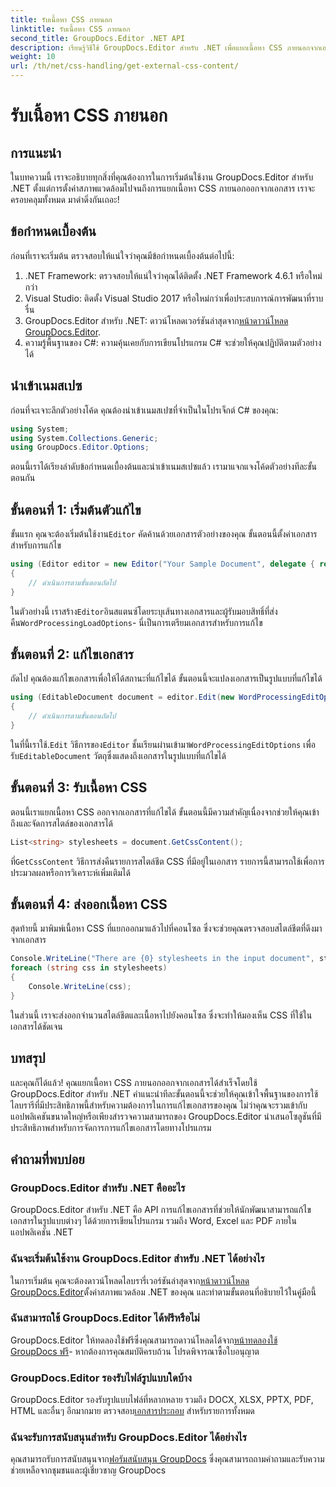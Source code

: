 ```yaml
---
title: รับเนื้อหา CSS ภายนอก
linktitle: รับเนื้อหา CSS ภายนอก
second_title: GroupDocs.Editor .NET API
description: เรียนรู้วิธีใช้ GroupDocs.Editor สำหรับ .NET เพื่อแยกเนื้อหา CSS ภายนอกจากเอกสารพร้อมคำแนะนำทีละขั้นตอนนี้ เหมาะสำหรับนักพัฒนาที่รวมเอกสาร
weight: 10
url: /th/net/css-handling/get-external-css-content/
---
```


# รับเนื้อหา CSS ภายนอก

## การแนะนำ
ในบทความนี้ เราจะอธิบายทุกสิ่งที่คุณต้องการในการเริ่มต้นใช้งาน GroupDocs.Editor สำหรับ .NET ตั้งแต่การตั้งค่าสภาพแวดล้อมไปจนถึงการแยกเนื้อหา CSS ภายนอกออกจากเอกสาร เราจะครอบคลุมทั้งหมด มาดำดิ่งกันเถอะ!
## ข้อกำหนดเบื้องต้น
ก่อนที่เราจะเริ่มต้น ตรวจสอบให้แน่ใจว่าคุณมีข้อกำหนดเบื้องต้นต่อไปนี้:
1. .NET Framework: ตรวจสอบให้แน่ใจว่าคุณได้ติดตั้ง .NET Framework 4.6.1 หรือใหม่กว่า
2. Visual Studio: ติดตั้ง Visual Studio 2017 หรือใหม่กว่าเพื่อประสบการณ์การพัฒนาที่ราบรื่น
3.  GroupDocs.Editor สำหรับ .NET: ดาวน์โหลดเวอร์ชันล่าสุดจาก[หน้าดาวน์โหลด GroupDocs.Editor](https://releases.groupdocs.com/editor/net/).
4. ความรู้พื้นฐานของ C#: ความคุ้นเคยกับการเขียนโปรแกรม C# จะช่วยให้คุณปฏิบัติตามตัวอย่างได้
## นำเข้าเนมสเปซ
ก่อนที่จะเจาะลึกตัวอย่างโค้ด คุณต้องนำเข้าเนมสเปซที่จำเป็นในโปรเจ็กต์ C# ของคุณ:
```csharp
using System;
using System.Collections.Generic;
using GroupDocs.Editor.Options;
```
ตอนนี้เราได้เรียงลำดับข้อกำหนดเบื้องต้นและนำเข้าเนมสเปซแล้ว เรามาแจกแจงโค้ดตัวอย่างทีละขั้นตอนกัน
## ขั้นตอนที่ 1: เริ่มต้นตัวแก้ไข
 ขั้นแรก คุณจะต้องเริ่มต้นใช้งาน`Editor` คัดค้านด้วยเอกสารตัวอย่างของคุณ ขั้นตอนนี้ตั้งค่าเอกสารสำหรับการแก้ไข
```csharp
using (Editor editor = new Editor("Your Sample Document", delegate { return new WordProcessingLoadOptions(); }))
{
    // ดำเนินการตามขั้นตอนถัดไป
}
```
 ในตัวอย่างนี้ เราสร้าง`Editor`อินสแตนซ์โดยระบุเส้นทางเอกสารและผู้รับมอบสิทธิ์ที่ส่งคืน`WordProcessingLoadOptions`- นี่เป็นการเตรียมเอกสารสำหรับการแก้ไข
## ขั้นตอนที่ 2: แก้ไขเอกสาร
ถัดไป คุณต้องแก้ไขเอกสารเพื่อให้ได้สถานะที่แก้ไขได้ ขั้นตอนนี้จะแปลงเอกสารเป็นรูปแบบที่แก้ไขได้
```csharp
using (EditableDocument document = editor.Edit(new WordProcessingEditOptions()))
{
    // ดำเนินการตามขั้นตอนถัดไป
}
```
 ในที่นี้เราใช้.`Edit` วิธีการของ`Editor` ชั้นเรียนผ่านเข้ามา`WordProcessingEditOptions` เพื่อรับ`EditableDocument` วัตถุซึ่งแสดงถึงเอกสารในรูปแบบที่แก้ไขได้
## ขั้นตอนที่ 3: รับเนื้อหา CSS
ตอนนี้เราแยกเนื้อหา CSS ออกจากเอกสารที่แก้ไขได้ ขั้นตอนนี้มีความสำคัญเนื่องจากช่วยให้คุณเข้าถึงและจัดการสไตล์ของเอกสารได้
```csharp
List<string> stylesheets = document.GetCssContent();
```
 ที่`GetCssContent` วิธีการส่งคืนรายการสไตล์ชีต CSS ที่มีอยู่ในเอกสาร รายการนี้สามารถใช้เพื่อการประมวลผลหรือการวิเคราะห์เพิ่มเติมได้
## ขั้นตอนที่ 4: ส่งออกเนื้อหา CSS
สุดท้ายนี้ มาพิมพ์เนื้อหา CSS ที่แยกออกมาแล้วไปที่คอนโซล ซึ่งจะช่วยคุณตรวจสอบสไตล์ชีตที่ดึงมาจากเอกสาร
```csharp
Console.WriteLine("There are {0} stylesheets in the input document", stylesheets.Count);
foreach (string css in stylesheets)
{
    Console.WriteLine(css);
}
```
ในส่วนนี้ เราจะส่งออกจำนวนสไตล์ชีตและเนื้อหาไปยังคอนโซล ซึ่งจะทำให้มองเห็น CSS ที่ใช้ในเอกสารได้ชัดเจน
## บทสรุป
และคุณก็ได้แล้ว! คุณแยกเนื้อหา CSS ภายนอกออกจากเอกสารได้สำเร็จโดยใช้ GroupDocs.Editor สำหรับ .NET คำแนะนำทีละขั้นตอนนี้จะช่วยให้คุณเข้าใจพื้นฐานของการใช้ไลบรารีที่มีประสิทธิภาพนี้สำหรับความต้องการในการแก้ไขเอกสารของคุณ ไม่ว่าคุณจะรวมเข้ากับแอปพลิเคชันขนาดใหญ่หรือเพียงสำรวจความสามารถของ GroupDocs.Editor นำเสนอโซลูชันที่มีประสิทธิภาพสำหรับการจัดการการแก้ไขเอกสารโดยทางโปรแกรม
## คำถามที่พบบ่อย
### GroupDocs.Editor สำหรับ .NET คืออะไร
GroupDocs.Editor สำหรับ .NET คือ API การแก้ไขเอกสารที่ช่วยให้นักพัฒนาสามารถแก้ไขเอกสารในรูปแบบต่างๆ ได้ด้วยการเขียนโปรแกรม รวมถึง Word, Excel และ PDF ภายในแอปพลิเคชัน .NET
### ฉันจะเริ่มต้นใช้งาน GroupDocs.Editor สำหรับ .NET ได้อย่างไร
 ในการเริ่มต้น คุณจะต้องดาวน์โหลดไลบรารี่เวอร์ชันล่าสุดจาก[หน้าดาวน์โหลด GroupDocs.Editor](https://releases.groupdocs.com/editor/net/)ตั้งค่าสภาพแวดล้อม .NET ของคุณ และทำตามขั้นตอนที่อธิบายไว้ในคู่มือนี้
### ฉันสามารถใช้ GroupDocs.Editor ได้ฟรีหรือไม่
 GroupDocs.Editor ให้ทดลองใช้ฟรีซึ่งคุณสามารถดาวน์โหลดได้จาก[หน้าทดลองใช้ GroupDocs ฟรี](https://releases.groupdocs.com/)- หากต้องการคุณสมบัติครบถ้วน โปรดพิจารณาซื้อใบอนุญาต
### GroupDocs.Editor รองรับไฟล์รูปแบบใดบ้าง
 GroupDocs.Editor รองรับรูปแบบไฟล์ที่หลากหลาย รวมถึง DOCX, XLSX, PPTX, PDF, HTML และอื่นๆ อีกมากมาย ตรวจสอบ[เอกสารประกอบ](https://tutorials.groupdocs.com/editor/net/) สำหรับรายการทั้งหมด
### ฉันจะรับการสนับสนุนสำหรับ GroupDocs.Editor ได้อย่างไร
 คุณสามารถรับการสนับสนุนจาก[ฟอรัมสนับสนุน GroupDocs](https://forum.groupdocs.com/c/editor/20) ซึ่งคุณสามารถถามคำถามและรับความช่วยเหลือจากชุมชนและผู้เชี่ยวชาญ GroupDocs